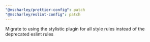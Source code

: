 ```yaml
---
"@mscharley/prettier-config": patch
"@mscharley/eslint-config": patch
---
```


Migrate to using the stylistic plugin for all style rules instead of the deprecated eslint rules
